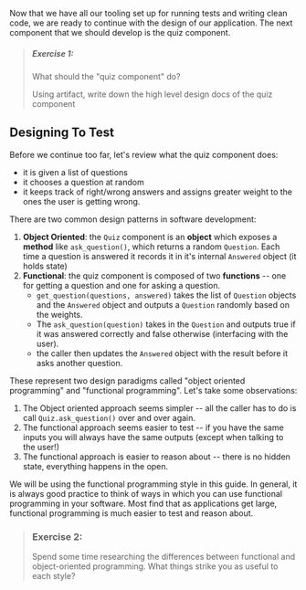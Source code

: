 Now that we have all our tooling set up for running tests
and writing clean code, we are ready to continue with the
design of our application. The next component that we
should develop is the quiz component.

> ##### Exercise 1:
> What should the "quiz component" do?
>
> Using artifact, write down the high level design docs of the quiz component

## Designing To Test

Before we continue too far, let's review what the quiz component does:
- it is given a list of questions
- it chooses a question at random
- it keeps track of right/wrong answers and assigns
	greater weight to the ones the user is getting wrong.

There are two common design patterns in software development:
1. **Object Oriented**: the `Quiz` component is an **object** which exposes a
    **method** like `ask_question()`, which returns a random
	`Question`. Each time a question is answered it records
	it in it's internal `Answered` object (it holds state)
2. **Functional**: the quiz component is composed of two **functions** -- one
    for getting a question and one for asking a question.
	- `get_question(questions, answered)` takes the list of
	    `Question` objects and the `Answered` object and outputs
	    a `Question` randomly based on the weights.
	- The `ask_question(question)` takes in the `Question`
	    and outputs true if it was answered correctly
	    and false otherwise (interfacing with the user).
	- the caller then updates the `Answered` object
	    with the result before it asks another question.

These represent two design paradigms called "object oriented
programming" and "functional programming". Let's take some
observations:
1. The Object oriented approach seems simpler -- all the caller has to
	do is call `Quiz.ask_question()` over and over again.
2. The functional approach seems easier to test -- if you have the
	same inputs you will always have the same outputs
	(except when talking to the user!)
3. The functional approach is easier to reason about -- there
	is no hidden state, everything happens in the open.

We will be using the functional programming style in this
guide. In general, it is always good practice to think of
ways in which you can use functional programming in your
software. Most find that as applications get large, functional
programming is much easier to test and reason about.

> ### Exercise 2:
> Spend some time researching the differences between functional
> and object-oriented programming. What things strike you as
> useful to each style?
